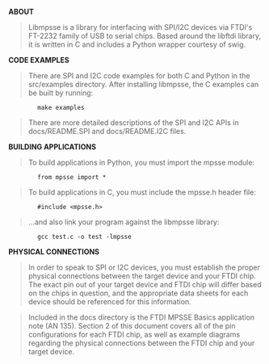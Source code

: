 **ABOUT**

> Libmpsse is a library for interfacing with SPI/I2C devices via FTDI's FT-2232 family of USB to serial
> chips. Based around the libftdi library, it is written in C and includes a Python wrapper courtesy of
> swig.

**CODE EXAMPLES**

> There are SPI and I2C code examples for both C and Python in the src/examples directory. After installing
> libmpsse, the C examples can be built by running:

```
        make examples
```

> There are more detailed descriptions of the SPI and I2C APIs in docs/README.SPI and docs/README.I2C files.

**BUILDING APPLICATIONS**

> To build applications in Python, you must import the mpsse module:

```
        from mpsse import *
```

> To build applications in C, you must include the mpsse.h header file:

```
        #include <mpsse.h>
```

> ...and also link your program against the libmpsse library:

```
        gcc test.c -o test -lmpsse
```

**PHYSICAL CONNECTIONS**

> In order to speak to SPI or I2C devices, you must establish the proper physical connections between the target
> device and your FTDI chip. The exact pin out of your target device and FTDI chip will differ based on the chips
> in question, and the appropriate data sheets for each device should be referenced for this information.

> Included in the docs directory is the FTDI MPSSE Basics application note (AN 135). Section 2 of this document
> covers all of the pin configurations for each FTDI chip, as well as example diagrams regarding the physical
> connections between the FTDI chip and your target device.